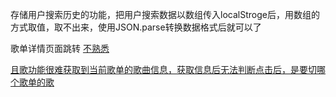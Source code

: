存储用户搜索历史的功能，把用户搜索数据以数组传入localStroge后，用数组的方式取值，取不出来，使用JSON.parse转换数据格式后就可以了


歌单详情页面跳转
<a href="page2.html?id=${value.id}&?pic=${value.picUrl}"> 不熟悉


且歌功能很难获取到当前歌单的歌曲信息，获取信息后无法判断点击后，是要切哪个歌单的歌